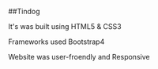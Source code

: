 ##Tindog

It's was built using HTML5 & CSS3

Frameworks used Bootstrap4

Website was user-froendly and Responsive
